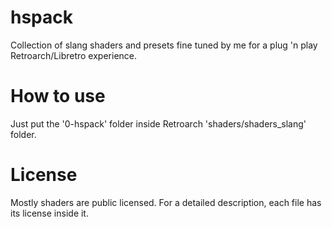 # hspack
Collection of slang shaders and presets fine tuned by me for a plug 'n play Retroarch/Libretro experience.

# How to use
Just put the '0-hspack' folder inside Retroarch 'shaders/shaders_slang' folder.

# License
Mostly shaders are public licensed. For a detailed description, each file has its license inside it.
